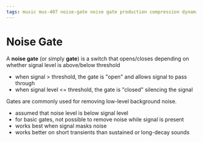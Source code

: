 ```yaml
---
tags: music mus-407 noise-gate noise gate production compression dynamics drp dynamic-range-processing
---
```


# Noise Gate

A **noise gate** (or simply **gate**) is a switch that opens/closes depending on whether signal level is above/below threshold

- when signal > threshold, the gate is "open" and allows signal to pass through
- when signal level <= threshold, the gate is "closed" silencing the signal

Gates are commonly used for removing low-level background noise.

- assumed that noise level is below signal level
- for basic gates, not possible to remove noise while signal is present
- works best when signal masks noise
- works better on short transients than sustained or long-decay sounds
